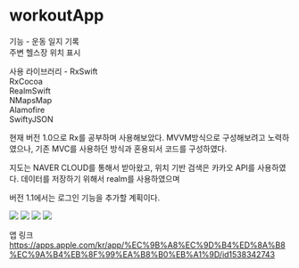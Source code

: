 # workoutApp

기능 - 운동 일지 기록  
      주변 헬스장 위치 표시  
        
사용 라이브러리 -   RxSwift  
                RxCocoa  
                RealmSwift  
                NMapsMap  
                Alamofire  
                SwiftyJSON  
                
                
현재 버전 1.0으로 Rx를 공부하며 사용해보았다. MVVM방식으로 구성해보려고 노력하였으나, 기존 MVC를 사용하던 방식과 혼용되서 코드를 구성하였다.  

지도는 NAVER CLOUD를 통해서 받아왔고, 위치 기반 검색은 카카오 API를 사용하였다. 데이터를 저장하기 위해서 realm를 사용하였으며  

버전 1.1에서는 로그인 기능을 추가할 계획이다.   


<div>
<img src="https://user-images.githubusercontent.com/24581617/98131093-49959b80-1efe-11eb-9897-1873e9a8cee9.png">
<img src="https://user-images.githubusercontent.com/24581617/98131108-4c908c00-1efe-11eb-885c-027f4c6ca47c.png">
<img src="https://user-images.githubusercontent.com/24581617/98131120-4f8b7c80-1efe-11eb-9992-5a8aaf711c93.png">
<img src="https://user-images.githubusercontent.com/24581617/98131122-4f8b7c80-1efe-11eb-8342-fee72019b515.png">
</div>


앱 링크   https://apps.apple.com/kr/app/%EC%9B%A8%EC%9D%B4%ED%8A%B8%EC%9A%B4%EB%8F%99%EA%B8%B0%EB%A1%9D/id1538342743



